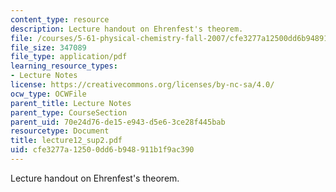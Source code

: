 ```yaml
---
content_type: resource
description: Lecture handout on Ehrenfest's theorem.
file: /courses/5-61-physical-chemistry-fall-2007/cfe3277a12500dd6b948911b1f9ac390_lecture12_sup2.pdf
file_size: 347089
file_type: application/pdf
learning_resource_types:
- Lecture Notes
license: https://creativecommons.org/licenses/by-nc-sa/4.0/
ocw_type: OCWFile
parent_title: Lecture Notes
parent_type: CourseSection
parent_uid: 70e24d76-de15-e943-d5e6-3ce28f445bab
resourcetype: Document
title: lecture12_sup2.pdf
uid: cfe3277a-1250-0dd6-b948-911b1f9ac390
---
```

Lecture handout on Ehrenfest's theorem.